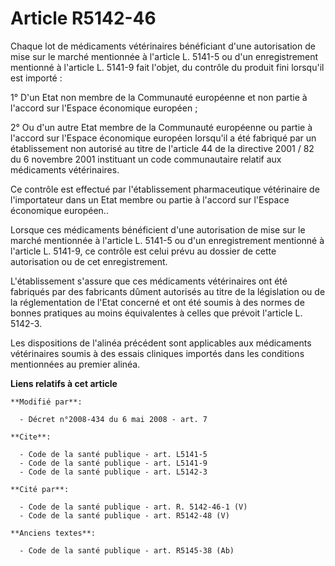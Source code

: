# Article R5142-46

Chaque lot de médicaments vétérinaires bénéficiant d'une autorisation de mise sur le marché mentionnée à l'article L. 5141-5
ou d'un enregistrement mentionné à l'article L. 5141-9 fait l'objet, du contrôle du produit fini lorsqu'il est importé : 

1° D'un Etat non membre de la Communauté européenne et non partie à l'accord sur l'Espace économique européen ; 

2° Ou d'un autre Etat membre de la Communauté européenne ou partie à l'accord sur l'Espace économique européen lorsqu'il a
été fabriqué par un établissement non autorisé au titre de l'article 44 de la directive 2001 / 82 du 6 novembre 2001
instituant un code communautaire relatif aux médicaments vétérinaires. 

Ce contrôle est effectué par l'établissement pharmaceutique vétérinaire de l'importateur dans un Etat membre ou partie à
l'accord sur l'Espace économique européen.. 

Lorsque ces médicaments bénéficient d'une autorisation de mise sur le marché mentionnée à l'article L. 5141-5 ou d'un
enregistrement mentionné à l'article L. 5141-9, ce contrôle est celui prévu au dossier de cette autorisation ou de cet
enregistrement. 

L'établissement s'assure que ces médicaments vétérinaires ont été fabriqués par des fabricants dûment autorisés au titre de
la législation ou de la réglementation de l'Etat concerné et ont été soumis à des normes de bonnes pratiques au moins
équivalentes à celles que prévoit l'article L. 5142-3.

Les dispositions de l'alinéa précédent sont applicables aux médicaments vétérinaires soumis à des essais cliniques importés
dans les conditions mentionnées au premier alinéa.

**Liens relatifs à cet article**

	**Modifié par**:

	  - Décret n°2008-434 du 6 mai 2008 - art. 7

	**Cite**:

	  - Code de la santé publique - art. L5141-5
	  - Code de la santé publique - art. L5141-9
	  - Code de la santé publique - art. L5142-3

	**Cité par**:

	  - Code de la santé publique - art. R. 5142-46-1 (V)
	  - Code de la santé publique - art. R5142-48 (V)

	**Anciens textes**:

	  - Code de la santé publique - art. R5145-38 (Ab)
